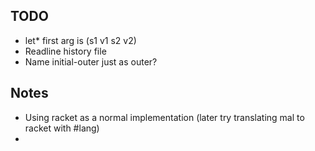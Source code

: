 ## TODO

* let* first arg is (s1 v1 s2 v2)
* Readline history file
* Name initial-outer just as outer?

## Notes

* Using racket as a normal implementation (later try translating mal to racket with #lang)
*